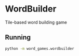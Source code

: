 # WordBuilder

Tile-based word building game

## Running

```bash
python -m word_games.wordbuilder
```
